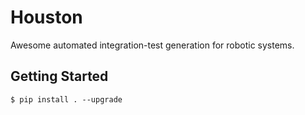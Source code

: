 # Houston

Awesome automated integration-test generation for robotic systems.


## Getting Started

```
$ pip install . --upgrade
```
